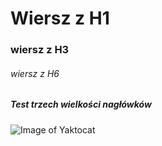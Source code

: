 # Wiersz z H1
### wiersz z H3
###### wiersz z H6
##### Test trzech wielkości nagłówków
![Image of Yaktocat](https://octodex.github.com/images/yaktocat.png)
